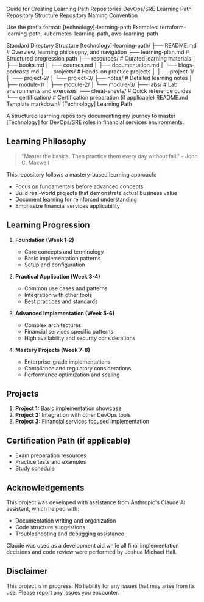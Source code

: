 Guide for Creating Learning Path Repositories
DevOps/SRE Learning Path Repository Structure
Repository Naming Convention

Use the prefix format: [technology]-learning-path
Examples: terraform-learning-path, kubernetes-learning-path, aws-learning-path

Standard Directory Structure
[technology]-learning-path/
├── README.md               # Overview, learning philosophy, and navigation
├── learning-plan.md        # Structured progression path
├── resources/              # Curated learning materials
│   ├── books.md
│   ├── courses.md
│   ├── documentation.md
│   └── blogs-podcasts.md
├── projects/               # Hands-on practice projects
│   ├── project-1/
│   ├── project-2/
│   └── project-3/
├── notes/                  # Detailed learning notes
│   ├── module-1/
│   ├── module-2/
│   └── module-3/
├── labs/                   # Lab environments and exercises
├── cheat-sheets/           # Quick reference guides
└── certification/          # Certification preparation (if applicable)
README.md Template
markdown# [Technology] Learning Path

A structured learning repository documenting my journey to master [Technology] for DevOps/SRE roles in financial services environments.

## Learning Philosophy

> "Master the basics. Then practice them every day without fail." - John C. Maxwell

This repository follows a mastery-based learning approach:
- Focus on fundamentals before advanced concepts
- Build real-world projects that demonstrate actual business value
- Document learning for reinforced understanding
- Emphasize financial services applicability

## Learning Progression

1. **Foundation (Week 1-2)**
   - Core concepts and terminology
   - Basic implementation patterns
   - Setup and configuration

2. **Practical Application (Week 3-4)**
   - Common use cases and patterns
   - Integration with other tools
   - Best practices and standards

3. **Advanced Implementation (Week 5-6)**
   - Complex architectures
   - Financial services specific patterns
   - High availability and security considerations

4. **Mastery Projects (Week 7-8)**
   - Enterprise-grade implementations
   - Compliance and regulatory considerations
   - Performance optimization and scaling

## Projects

1. **Project 1:** Basic implementation showcase
2. **Project 2:** Integration with other DevOps tools
3. **Project 3:** Financial services focused implementation

## Certification Path (if applicable)

- Exam preparation resources
- Practice tests and examples
- Study schedule

## Acknowledgements

This project was developed with assistance from Anthropic's Claude AI assistant, which helped with:
- Documentation writing and organization
- Code structure suggestions
- Troubleshooting and debugging assistance

Claude was used as a development aid while all final implementation decisions and code review were performed by Joshua Michael Hall.

## Disclaimer

This project is in progress. No liability for any issues that may arise from its use. Please report any issues you encounter.
